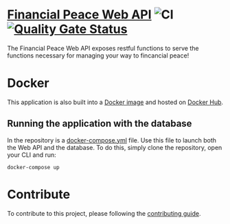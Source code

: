 # [Financial Peace Web API](https://github.com/KrylixZA/FinancialPeace-Web-Api) ![CI](https://github.com/KrylixZA/FinancialPeace-Web-Api/workflows/CI/badge.svg) [![Quality Gate Status](https://sonarcloud.io/api/project_badges/measure?project=FinancialPeace-Web-Api&metric=alert_status)](https://sonarcloud.io/dashboard?id=FinancialPeace-Web-Api)
The Financial Peace Web API exposes restful functions to serve the functions necessary for managing your way to fincancial peace!

# Docker
This application is also built into a [Docker image](Dockerfile) and hosted on [Docker Hub](https://hub.docker.com/r/krylixza/financialpeace-web-api).

## Running the application with the database
In the repository is a [docker-compose.yml](docker-compose.yml) file. Use this file to launch both the Web API and the database. To do this, simply clone the repository, open your CLI and run:

    docker-compose up

# Contribute
To contribute to this project, please following the [contributing guide](CONTRIBUTING.md).
